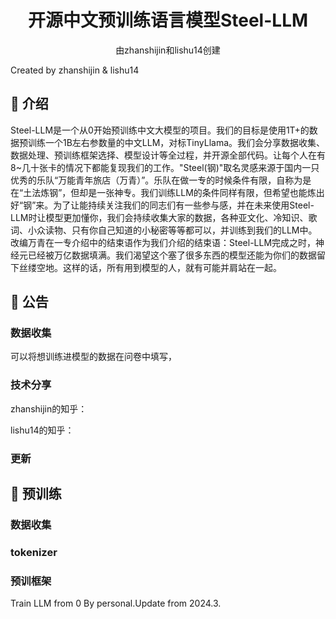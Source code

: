 <div align="center">

# 开源中文预训练语言模型Steel-LLM
由zhanshijin和lishu14创建
</div>
Created by zhanshijin & lishu14

## 👋 介绍
Steel-LLM是一个从0开始预训练中文大模型的项目。我们的目标是使用1T+的数据预训练一个1B左右参数量的中文LLM，对标TinyLlama。我们会分享数据收集、数据处理、预训练框架选择、模型设计等全过程，并开源全部代码。让每个人在有8~几十张卡的情况下都能复现我们的工作。"Steel(钢)"取名灵感来源于国内一只优秀的乐队“万能青年旅店（万青）”。乐队在做一专的时候条件有限，自称为是在“土法炼钢”，但却是一张神专。我们训练LLM的条件同样有限，但希望也能炼出好“钢”来。为了让能持续关注我们的同志们有一些参与感，并在未来使用Steel-LLM时让模型更加懂你，我们会持续收集大家的数据，各种亚文化、冷知识、歌词、小众读物、只有你自己知道的小秘密等等都可以，并训练到我们的LLM中。改编万青在一专介绍中的结束语作为我们介绍的结束语：Steel-LLM完成之时，神经元已经被万亿数据填满。我们渴望这个塞了很多东西的模型还能为你们的数据留下丝缕空地。这样的话，所有用到模型的人，就有可能并肩站在一起。

## 🔔 公告 
### 数据收集
可以将想训练进模型的数据在问卷中填写，

### 技术分享
zhanshijin的知乎：

lishu14的知乎：

### 更新

## 🤖 预训练
### 数据收集

### tokenizer

### 预训框架

Train LLM from 0 By personal.Update from 2024.3.
